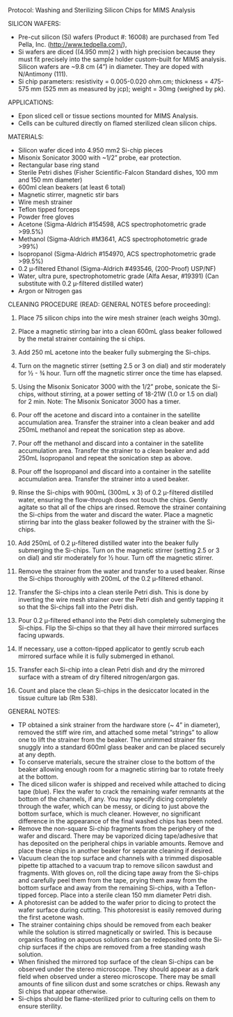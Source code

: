 Protocol: Washing and Sterilizing Silicon Chips for MIMS Analysis

SILICON WAFERS:
- Pre-cut silicon (Si) wafers (Product #: 16008) are purchased from Ted Pella, Inc. (http://www.tedpella.com/),
- Si wafers are diced ((4.950 mm)2 ) with high precision because they must fit precisely into the sample holder custom-built for MIMS analysis. Silicon wafers are ~9.8 cm (4”) in diameter. They are doped with N/Antimony (111).
- Si chip parameters: resistivity = 0.005-0.020 ohm.cm; thickness = 475-575 mm (525 mm as measured by jcp); weight = 30mg (weighed by pk).


APPLICATIONS:
- Epon sliced cell or tissue sections mounted for MIMS Analysis.
- Cells can be cultured directly on flamed sterilized clean silicon chips.

MATERIALS:
- Silicon wafer diced into 4.950 mm2 Si-chip pieces
- Misonix Sonicator 3000 with ~1/2” probe, ear protection.
- Rectangular base ring stand
- Sterile Petri dishes (Fisher Scientific-Falcon Standard dishes, 100 mm and 150 mm diameter)
- 600ml clean beakers (at least 6 total)
- Magnetic stirrer, magnetic stir bars
- Wire mesh strainer
- Teflon tipped forceps
- Powder free gloves
- Acetone (Sigma-Aldrich #154598, ACS spectrophotometric grade >99.5%)
- Methanol (Sigma-Aldrich #M3641, ACS spectrophotometric grade >99%)
- Isopropanol (Sigma-Aldrich #154970, ACS spectrophotometric grade >99.5%)
- 0.2 µ-filtered Ethanol (Sigma-Aldrich #493546, (200-Proof) USP/NF)
- Water, ultra pure, spectrophotometric grade (Alfa Aesar, #19391) (Can substitute with 0.2 µ-filtered distilled water)
- Argon or Nitrogen gas


CLEANING PROCEDURE (READ: GENERAL NOTES before proceeding):
1. Place 75 silicon chips into the wire mesh strainer (each weighs 30mg).

2. Place a magnetic stirring bar into a clean 600mL glass beaker followed by the metal strainer containing the si chips.

3. Add 250 mL acetone into the beaker fully submerging the Si-chips.

4. Turn on the magnetic stirrer (setting 2.5 or 3 on dial) and stir moderately for ½ - ¾ hour. Turn off the magnetic stirrer once the time has elapsed.

5. Using the Misonix Sonicator 3000 with the 1/2” probe, sonicate the Si-chips, without stirring, at a power setting of 18-21W (1.0 or 1.5 on dial) for 2 min. Note: The Misonix Sonicator 3000 has a timer.

6. Pour off the acetone and discard into a container in the satellite accumulation area. Transfer the strainer into a clean beaker and add 250mL methanol and repeat the sonication step as above.

7. Pour off the methanol and discard into a container in the satellite accumulation area. Transfer the strainer to a clean beaker and add 250mL Isopropanol and repeat the sonication step as above.

8. Pour off the Isopropanol and discard into a container in the satellite accumulation area. Transfer the strainer into a used beaker.

9. Rinse the Si-chips with 900mL (300mL x 3) of 0.2 µ-filtered distilled water, ensuring the flow-through
does not touch the chips. Gently agitate so that all of the chips are rinsed. Remove the strainer containing the Si-chips from the water and discard the water. Place a magnetic stirring bar into the glass beaker followed by the strainer with the Si-chips.

10. Add 250mL of 0.2 µ-filtered distilled water into the beaker fully submerging the Si-chips. Turn on the magnetic stirrer (setting 2.5 or 3 on dial) and stir moderately for ½ hour. Turn off the magnetic stirrer.

11. Remove the strainer from the water and transfer to a used beaker. Rinse the Si-chips thoroughly with 200mL of the 0.2 µ-filtered ethanol.

12. Transfer the Si-chips into a clean sterile Petri dish. This is done by inverting the wire mesh strainer over the Petri dish and gently tapping it so that the Si-chips fall into the Petri dish.

13. Pour 0.2 µ-filtered ethanol into the Petri dish completely submerging the Si-chips. Flip the Si-chips so that they all have their mirrored surfaces facing upwards.

14. If necessary, use a cotton-tipped applicator to gently scrub each mirrored surface while it is fully submerged in ethanol.

15. Transfer each Si-chip into a clean Petri dish and dry the mirrored surface with a stream of dry filtered nitrogen/argon gas.

16. Count and place the clean Si-chips in the desiccator located in the tissue culture lab (Rm 538).

GENERAL NOTES:

- TP obtained a sink strainer from the hardware store (~ 4” in diameter), removed the stiff wire rim, and
attached some metal “strings” to allow one to lift the strainer from the beaker. The unrimmed strainer fits
snuggly into a standard 600ml glass beaker and can be placed securely at any depth.
- To conserve materials, secure the strainer close to the bottom of the beaker allowing enough room for a
magnetic stirring bar to rotate freely at the bottom.
- The diced silicon wafer is shipped and received while attached to dicing tape (blue). Flex the wafer to
crack the remaining wafer remnants at the bottom of the channels, if any. You may specify dicing completely
through the wafer, which can be messy, or dicing to just above the bottom surface, which is much cleaner.
However, no significant difference in the appearance of the final washed chips has been noted.
- Remove the non-square Si-chip fragments from the periphery of the wafer and discard. There may be
vaporized dicing tape/adhesive that has deposited on the peripheral chips in variable amounts. Remove and
place these chips in another beaker for separate cleaning if desired.
- Vacuum clean the top surface and channels with a trimmed disposable pipette tip attached to a vacuum
trap to remove silicon sawdust and fragments. With gloves on, roll the dicing tape away from the Si-chips
and carefully peel them from the tape, prying them away from the bottom surface and away from the
remaining Si-chips, with a Teflon-tipped forcep. Place into a sterile clean 150 mm diameter Petri dish.
- A photoresist can be added to the wafer prior to dicing to protect the wafer surface during cutting. This
photoresist is easily removed during the first acetone wash.
- The strainer containing chips should be removed from each beaker while the solution is stirred
magnetically or swirled. This is because organics floating on aqueous solutions can be redeposited onto the
Si-chip surfaces if the chips are removed from a free standing wash solution.
- When finished the mirrored top surface of the clean Si-chips can be observed under the stereo
microscope. They should appear as a dark field when observed under a stereo microscope. There may be
small amounts of fine silicon dust and some scratches or chips. Rewash any Si chips that appear otherwise.
- Si-chips should be flame-sterilized prior to culturing cells on them to ensure sterility.
